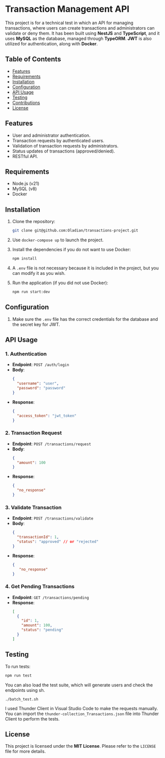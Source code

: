 # Transaction Management API

This project is for a technical test in which an API for managing transactions, where users can create transactions and administrators can validate or deny them. It has been built using **NestJS** and **TypeScript**, and it uses **MySQL** as the database, managed through **TypeORM**. **JWT** is also utilized for authentication, along with **Docker**.

## Table of Contents

- [Features](#features)
- [Requirements](#requirements)
- [Installation](#installation)
- [Configuration](#configuration)
- [API Usage](#api-usage)
- [Testing](#testing)
- [Contributions](#contributions)
- [License](#license)

## Features

- User and administrator authentication.
- Transaction requests by authenticated users.
- Validation of transaction requests by administrators.
- Status updates of transactions (approved/denied).
- RESTful API.

## Requirements

- Node.js (v21)
- MySQL (v8)
- Docker

## Installation

1. Clone the repository:
   ```bash
   git clone git@github.com:Oladian/transactions-project.git
   ```

2. Use `docker-compose up` to launch the project.

3. Install the dependencies if you do not want to use Docker:
   ```bash
   npm install
   ```

4. A `.env` file is not necessary because it is included in the project, but you can modify it as you wish.

5. Run the application (if you did not use Docker):
   ```bash
   npm run start:dev
   ```

## Configuration

1. Make sure the `.env` file has the correct credentials for the database and the secret key for JWT.

## API Usage

### 1. Authentication

- **Endpoint**: `POST /auth/login`
- **Body**:
  ```json
  {
    "username": "user",
    "password": "password"
  }
  ```
- **Response**:
  ```json
  {
    "access_token": "jwt_token"
  }
  ```

### 2. Transaction Request

- **Endpoint**: `POST /transactions/request`
- **Body**:
  ```json
  {
    "amount": 100
  }
  ```
- **Response**:
  ```json
  {
    "no_response"
  }
  ```

### 3. Validate Transaction

- **Endpoint**: `POST /transactions/validate`
- **Body**:
  ```json
  {
    "transactionId": 1,
    "status": "approved" // or "rejected"
  }
  ```
- **Response**:
  ```json
  {
     "no_response"
  }
  ```

### 4. Get Pending Transactions

- **Endpoint**: `GET /transactions/pending`
- **Response**:
  ```json
  [
    {
      "id": 1,
      "amount": 100,
      "status": "pending"
    }
  ]
  ```

## Testing

To run tests:

```bash
npm run test
```

You can also load the test suite, which will generate users and check the endpoints using sh.
```
./batch_test.sh
```

I used Thunder Client in Visual Studio Code to make the requests manually. You can import the `thunder-collection_Transactions.json` file into Thunder Client to perform the tests.

## License

This project is licensed under the **MIT License**. Please refer to the `LICENSE` file for more details.